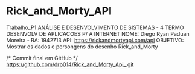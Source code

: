 # Rick_and_Morty_API
Trabalho_P1
ANÁLISE E DESENVOLVIMENTO DE SISTEMAS - 4 TERMO
DESENVOLV DE APLICACOES P/ A INTERNET
NOME: Diego Ryan Paduan Moreira - RA: 1942713
API: https://rickandmortyapi.com/api
OBJETIVO: Mostrar os dados e persongens do desenho Rick_and_Morty

/* Commit final em GitHub */
https://github.com/drp014/Rick_and_Morty_Api_.git
